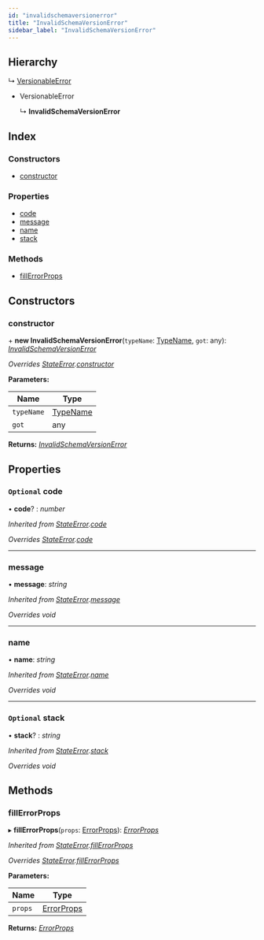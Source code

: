 ```yaml
---
id: "invalidschemaversionerror"
title: "InvalidSchemaVersionError"
sidebar_label: "InvalidSchemaVersionError"
---
```


## Hierarchy

  ↳ [VersionableError](versionableerror.md)

* VersionableError

  ↳ **InvalidSchemaVersionError**

## Index

### Constructors

* [constructor](invalidschemaversionerror.md#constructor)

### Properties

* [code](invalidschemaversionerror.md#optional-code)
* [message](invalidschemaversionerror.md#message)
* [name](invalidschemaversionerror.md#name)
* [stack](invalidschemaversionerror.md#optional-stack)

### Methods

* [fillErrorProps](invalidschemaversionerror.md#fillerrorprops)

## Constructors

###  constructor

\+ **new InvalidSchemaVersionError**(`typeName`: [TypeName](../modules/types.md#typename), `got`: any): *[InvalidSchemaVersionError](invalidschemaversionerror.md)*

*Overrides [StateError](stateerror.md).[constructor](stateerror.md#constructor)*

**Parameters:**

Name | Type |
------ | ------ |
`typeName` | [TypeName](../modules/types.md#typename) |
`got` | any |

**Returns:** *[InvalidSchemaVersionError](invalidschemaversionerror.md)*

## Properties

### `Optional` code

• **code**? : *number*

*Inherited from [StateError](stateerror.md).[code](stateerror.md#optional-code)*

*Overrides [StateError](stateerror.md).[code](stateerror.md#optional-code)*

___

###  message

• **message**: *string*

*Inherited from [StateError](stateerror.md).[message](stateerror.md#message)*

*Overrides void*

___

###  name

• **name**: *string*

*Inherited from [StateError](stateerror.md).[name](stateerror.md#name)*

*Overrides void*

___

### `Optional` stack

• **stack**? : *string*

*Inherited from [StateError](stateerror.md).[stack](stateerror.md#optional-stack)*

*Overrides void*

## Methods

###  fillErrorProps

▸ **fillErrorProps**(`props`: [ErrorProps](../modules/types.md#errorprops)): *[ErrorProps](../modules/types.md#errorprops)*

*Inherited from [StateError](stateerror.md).[fillErrorProps](stateerror.md#fillerrorprops)*

*Overrides [StateError](stateerror.md).[fillErrorProps](stateerror.md#fillerrorprops)*

**Parameters:**

Name | Type |
------ | ------ |
`props` | [ErrorProps](../modules/types.md#errorprops) |

**Returns:** *[ErrorProps](../modules/types.md#errorprops)*
